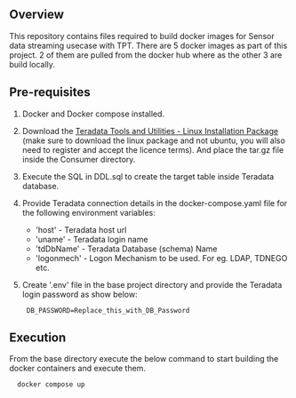 ## Overview

This repository contains files required to build docker images for Sensor data streaming usecase with TPT. There are 5 docker images as part of this project. 2 of them are pulled from the docker hub where as the other 3 are build locally.

## Pre-requisites

1. Docker and Docker compose installed.

2. Download the [Teradata Tools and Utilities - Linux Installation Package](http://downloads.teradata.com/download/tools/teradata-tools-and-utilities-linux-installation-package-0) (make sure to download the linux package and not ubuntu, you will also need to register and accept the licence terms). And place the tar.gz file inside the Consumer directory.

3. Execute the SQL in DDL.sql to create the target table inside Teradata database.

4. Provide Teradata connection details in the docker-compose.yaml file for the following environment variables:
    - 'host' - Teradata host url
    - 'uname' - Teradata login name
    - 'tdDbName' - Teradata Database (schema) Name
    - 'logonmech' - Logon Mechanism to be used. For eg. LDAP, TDNEGO etc.

5. Create '.env' file in the base project directory and provide the Teradata login password as show below:

        DB_PASSWORD=Replace_this_with_DB_Password

## Execution

From the base directory execute the below command to start building the docker containers and execute them.

      docker compose up
